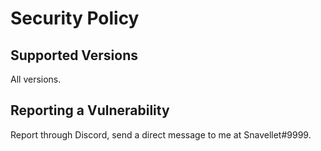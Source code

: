 # Security Policy

## Supported Versions

All versions.

## Reporting a Vulnerability

Report through Discord, send a direct message to me at Snavellet#9999.
